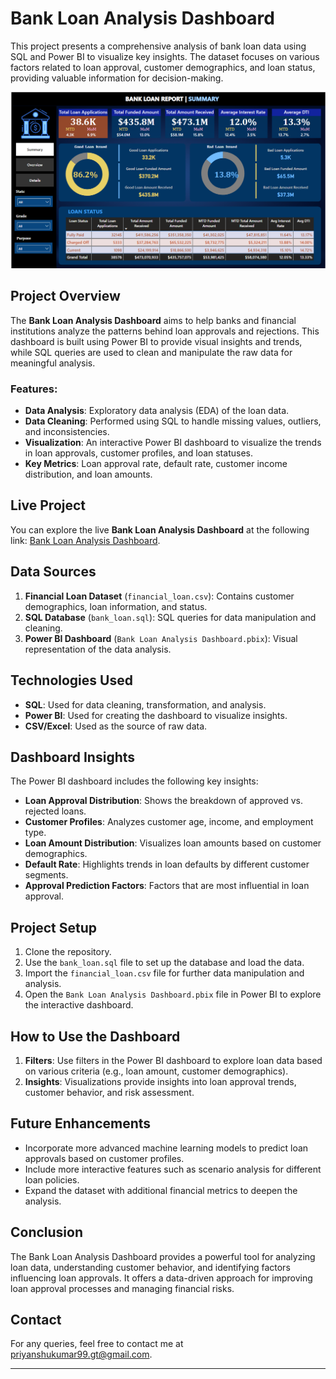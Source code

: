 # Bank Loan Analysis Dashboard

This project presents a comprehensive analysis of bank loan data using SQL and Power BI to visualize key insights. The dataset focuses on various factors related to loan approval, customer demographics, and loan status, providing valuable information for decision-making.

![Bank Loan Analysis Dashboard](https://github.com/Priyanshu9528/Bank-Loan-Analysis/blob/main/Bank%20Loan%20Analysis%20Dashboard.png)  

## Project Overview

The **Bank Loan Analysis Dashboard** aims to help banks and financial institutions analyze the patterns behind loan approvals and rejections. This dashboard is built using Power BI to provide visual insights and trends, while SQL queries are used to clean and manipulate the raw data for meaningful analysis. 

### Features:
- **Data Analysis**: Exploratory data analysis (EDA) of the loan data.
- **Data Cleaning**: Performed using SQL to handle missing values, outliers, and inconsistencies.
- **Visualization**: An interactive Power BI dashboard to visualize the trends in loan approvals, customer profiles, and loan statuses.
- **Key Metrics**: Loan approval rate, default rate, customer income distribution, and loan amounts.

## Live Project
You can explore the live **Bank Loan Analysis Dashboard** at the following link: [Bank Loan Analysis Dashboard](https://app.powerbi.com/groups/me/reports/d50ef23d-d142-4ed9-9ecc-f32a29db2db4/bde8bd89d2a32d0f06ae?experience=power-bi).

## Data Sources
1. **Financial Loan Dataset** (`financial_loan.csv`): Contains customer demographics, loan information, and status.
2. **SQL Database** (`bank_loan.sql`): SQL queries for data manipulation and cleaning.
3. **Power BI Dashboard** (`Bank Loan Analysis Dashboard.pbix`): Visual representation of the data analysis.

## Technologies Used
- **SQL**: Used for data cleaning, transformation, and analysis.
- **Power BI**: Used for creating the dashboard to visualize insights.
- **CSV/Excel**: Used as the source of raw data.

## Dashboard Insights
The Power BI dashboard includes the following key insights:
- **Loan Approval Distribution**: Shows the breakdown of approved vs. rejected loans.
- **Customer Profiles**: Analyzes customer age, income, and employment type.
- **Loan Amount Distribution**: Visualizes loan amounts based on customer demographics.
- **Default Rate**: Highlights trends in loan defaults by different customer segments.
- **Approval Prediction Factors**: Factors that are most influential in loan approval.

## Project Setup
1. Clone the repository.
2. Use the `bank_loan.sql` file to set up the database and load the data.
3. Import the `financial_loan.csv` file for further data manipulation and analysis.
4. Open the `Bank Loan Analysis Dashboard.pbix` file in Power BI to explore the interactive dashboard.

## How to Use the Dashboard
1. **Filters**: Use filters in the Power BI dashboard to explore loan data based on various criteria (e.g., loan amount, customer demographics).
2. **Insights**: Visualizations provide insights into loan approval trends, customer behavior, and risk assessment.

## Future Enhancements
- Incorporate more advanced machine learning models to predict loan approvals based on customer profiles.
- Include more interactive features such as scenario analysis for different loan policies.
- Expand the dataset with additional financial metrics to deepen the analysis.

## Conclusion
The Bank Loan Analysis Dashboard provides a powerful tool for analyzing loan data, understanding customer behavior, and identifying factors influencing loan approvals. It offers a data-driven approach for improving loan approval processes and managing financial risks.

## Contact
For any queries, feel free to contact me at priyanshukumar99.gt@gmail.com.

---
